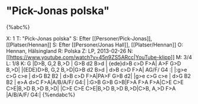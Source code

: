 # "Pick-Jonas polska"

{%abc%}

X: 1
T: "Pick-Jonas polska"
S: Efter [[Personer/Pick-Jonas]], [[Platser/Hennan]]
S: Efter [[Personer/Jonas Hall]], [[Platser/Hennan]]
O: Hennan, Hälsingland
R: Polska
Z: LP, 2013-02-26
N:[[https://www.youtube.com/watch?v=45n9ZS5ARcc|YouTube-klipp]]
M: 3/4
L: 1/8
K: G
|D>B, G,2 B,>D | G>B d2 B>d | {ede}d>B c>D F>A| A>F G>D B,>D|
|{EDE}D>B, G,2 B,>D|G>B d2 B>d | d>B c>D F>A| AG/F/ G4 :|
|:g>e c>G c>e | d>G B2 B2 | d>B c>D F>A|PA>F G>B d2|
|g>e c>G c>e | d>G B2 B2 | e>A d>C F>A|A/B/A/F/ G4:|
|:G>B G>B G>B|F>A F>A F>A|C>E C>E C>E|B,>D B,>D B,>D|
|C>E C>E C>E|B,>D B,>D B,>D|C>B, A,>D F>A |A/B/A/F/ G4:|
{%endabc%}
